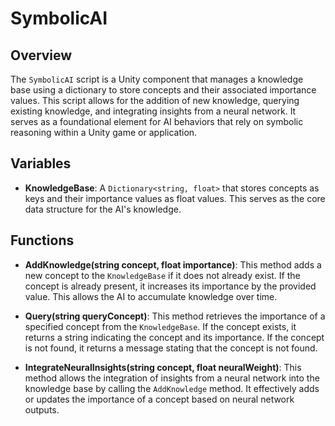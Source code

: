 # SymbolicAI

## Overview
The `SymbolicAI` script is a Unity component that manages a knowledge base using a dictionary to store concepts and their associated importance values. This script allows for the addition of new knowledge, querying existing knowledge, and integrating insights from a neural network. It serves as a foundational element for AI behaviors that rely on symbolic reasoning within a Unity game or application.

## Variables
- **KnowledgeBase**: A `Dictionary<string, float>` that stores concepts as keys and their importance values as float values. This serves as the core data structure for the AI's knowledge.

## Functions
- **AddKnowledge(string concept, float importance)**: This method adds a new concept to the `KnowledgeBase` if it does not already exist. If the concept is already present, it increases its importance by the provided value. This allows the AI to accumulate knowledge over time.

- **Query(string queryConcept)**: This method retrieves the importance of a specified concept from the `KnowledgeBase`. If the concept exists, it returns a string indicating the concept and its importance. If the concept is not found, it returns a message stating that the concept is not found.

- **IntegrateNeuralInsights(string concept, float neuralWeight)**: This method allows the integration of insights from a neural network into the knowledge base by calling the `AddKnowledge` method. It effectively adds or updates the importance of a concept based on neural network outputs.